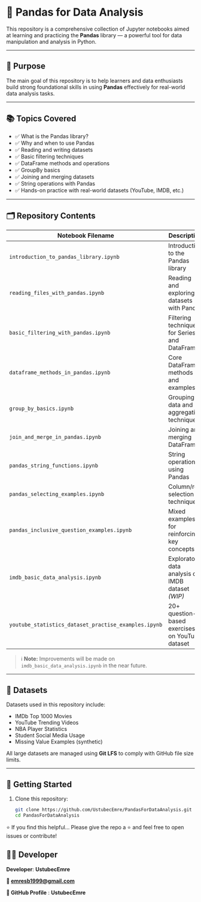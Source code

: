 # 🐼 Pandas for Data Analysis

This repository is a comprehensive collection of Jupyter notebooks aimed at learning and practicing the **Pandas** library — a powerful tool for data manipulation and analysis in Python.

---

## 📌 Purpose

The main goal of this repository is to help learners and data enthusiasts build strong foundational skills in using **Pandas** effectively for real-world data analysis tasks.

---

## 📚 Topics Covered

- ✅ What is the Pandas library?
- ✅ Why and when to use Pandas
- ✅ Reading and writing datasets
- ✅ Basic filtering techniques
- ✅ DataFrame methods and operations
- ✅ GroupBy basics
- ✅ Joining and merging datasets
- ✅ String operations with Pandas
- ✅ Hands-on practice with real-world datasets (YouTube, IMDB, etc.)

---

## 🗂 Repository Contents

| Notebook Filename                                 | Description                                          |
|--------------------------------------------------|------------------------------------------------------|
| `introduction_to_pandas_library.ipynb`           | Introduction to the Pandas library                   |
| `reading_files_with_pandas.ipynb`                | Reading and exploring datasets with Pandas           |
| `basic_filtering_with_pandas.ipynb`              | Filtering techniques for Series and DataFrames       |
| `dataframe_methods_in_pandas.ipynb`              | Core DataFrame methods and examples                  |
| `group_by_basics.ipynb`                          | Grouping data and aggregation techniques             |
| `join_and_merge_in_pandas.ipynb`                 | Joining and merging DataFrames                       |
| `pandas_string_functions.ipynb`                  | String operations using Pandas                       |
| `pandas_selecting_examples.ipynb`                | Column/row selection techniques                      |
| `pandas_inclusive_question_examples.ipynb`       | Mixed examples for reinforcing key concepts          |
| `imdb_basic_data_analysis.ipynb`                 | Exploratory data analysis on IMDB dataset *(WIP)*    |
| `youtube_statistics_dataset_practise_examples.ipynb` | 20+ question-based exercises on YouTube dataset    |

> ℹ️ **Note:** Improvements will be made on `imdb_basic_data_analysis.ipynb` in the near future.

---

## 📁 Datasets

Datasets used in this repository include:
- IMDb Top 1000 Movies
- YouTube Trending Videos
- NBA Player Statistics
- Student Social Media Usage
- Missing Value Examples (synthetic)

All large datasets are managed using **Git LFS** to comply with GitHub file size limits.

---

## 🚀 Getting Started

1. Clone this repository:

   ```bash
   git clone https://github.com/UstubecEmre/PandasForDataAnalysis.git
   cd PandasForDataAnalysis
   ```

⭐️ If you find this helpful...
Please give the repo a ⭐ and feel free to open issues or contribute!

## **👨‍💻 Developer**

**Developer**: **UstubecEmre**

**📧 emresb1999@gmail.com**

**🔗 GitHub Profile** : **UstubecEmre**
